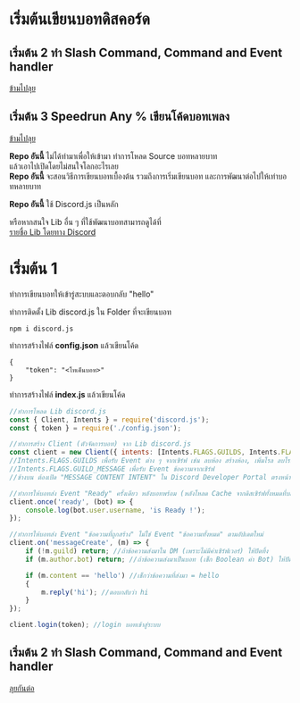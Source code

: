 ﻿# เริ่มต้นเขียนบอทดิสคอร์ด

## เริ่มต้น 2 ทำ Slash Command, Command and Event handler
[ข้ามไปลุย](https://github.com/manybaht/manybaht-music/tree/main/example2)
## เริ่มต้น 3 Speedrun Any % เขียนโค้ดบอทเพลง
[ข้ามไปลุย](https://github.com/manybaht/manybaht-music/tree/main/example3)

**Repo อันนี้** ไม่ได้ทำมาเพื่อให้เข้ามา ทำการโหลด Source บอทหลายบาท<br/>
แล้วเอาไปเปิดโดยไม่สนใจโลกอะไรเลย<br/>
**Repo อันนี้** จะสอนวิธีการเขียนบอทเบื้องต้น รวมถึงการเริ่มเขียนบอท และการพัฒนาต่อไปให้เท่าบอทหลายบาท

**Repo อันนี้** ใช้ Discord.js เป็นหลัก

หรือหากสนใจ Lib อื่น ๆ ที่ใช้พัฒนาบอทสามารถดูได้ที่<br/>
[รายชื่อ Lib โดยทาง Discord](https://discord.com/developers/docs/topics/community-resources)

# เริ่มต้น 1

ทำการเขียนบอทให้เข้ารู่สะบบและตอบกลับ "hello"

ทำการติดตั้ง Lib discord.js ใน Folder ที่จะเขียนบอท

```
npm i discord.js
```

ทำการสร้างไฟล์ **config.json** แล้วเขียนโค้ด

```
{
	"token": "<โทเค็นบอท>"
}
```

ทำการสร้างไฟล์ **index.js** แล้วเขียนโค้ด

```js
//ทำการโหลด Lib discord.js
const { Client, Intents } = require('discord.js');
const { token } = require('./config.json');

//ทำการสร้าง Client (ตัวจัดการบอท) จาก Lib discord.js
const client = new Client({ intents: [Intents.FLAGS.GUILDS, Intents.FLAGS.GUILD_MESSAGES] });
//Intents.FLAGS.GUILDS เพื่อรับ Event ต่าง ๆ จากเซิร์ฟ เช่น ลบห้อง สร้างห้อง, เพิ่มโรล ลบโรล, ใส่อำนาจ ลดอำนาจ
//Intents.FLAGS.GUILD_MESSAGE เพื่อรับ Event ข้อความจากเซิร์ฟ
//ข้างบน ต้องเปิด "MESSAGE CONTENT INTENT" ใน Discord Developer Portal ตรงหน้าเมนูบอทเรา (ที่รับ Token มา)

//ทำการให้บอทส่ง Event "Ready" ครั้งเดียว หลังบอทพร้อม (หลังโหลด Cache จากดิสเซิร์ฟทั้งหมดที่บอทใช้งาน)
client.once('ready', (bot) => {
    console.log(bot.user.username, 'is Ready !');
});

//ทำการให้บอทส่ง Event "ข้อความที่ถูกสร้าง" ไม่ใช่ Event "ข้อความทั้งหมด" ตามอัปเดตใหม่
client.on('messageCreate', (m) => {
    if (!m.guild) return; //ถ้าข้อความส่งมาใน DM (เพราะไม่มีค่าเซิร์ฟเวอร์) ให้ปัดทิ้ง
    if (m.author.bot) return; //ถ้าข้อความส่งมาเป็นบอท (เช็ก Boolean ค่า Bot) ให้ปัดทิ้ง

    if (m.content == 'hello') //เช็กว่าข้อความที่ส่งมา = hello
    {
        m.reply('hi'); //ตอบกลับว่า hi
    }
});

client.login(token); //login บอทเข้าสู่ระบบ
```

## เริ่มต้น 2 ทำ Slash Command, Command and Event handler
[ลุยกันต่อ](https://github.com/manybaht/manybaht-music/tree/main/example2)